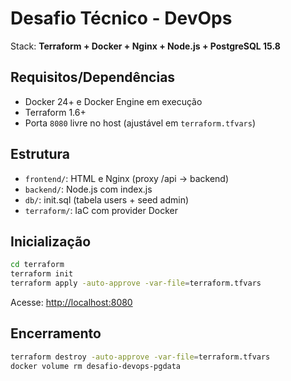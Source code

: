 # Desafio Técnico - DevOps

Stack: **Terraform + Docker + Nginx + Node.js + PostgreSQL 15.8**

## Requisitos/Dependências
- Docker 24+ e Docker Engine em execução
- Terraform 1.6+ 
- Porta `8080` livre no host (ajustável em `terraform.tfvars`)

## Estrutura
- `frontend/`: HTML e Nginx (proxy /api -> backend)
- `backend/`: Node.js com index.js
- `db/`: init.sql (tabela users + seed admin)
- `terraform/`: IaC com provider Docker

## Inicialização
```bash
cd terraform
terraform init
terraform apply -auto-approve -var-file=terraform.tfvars
```

Acesse: [http://localhost:8080](http://localhost:8080)

## Encerramento
```bash
terraform destroy -auto-approve -var-file=terraform.tfvars
docker volume rm desafio-devops-pgdata
```